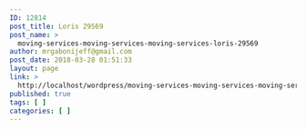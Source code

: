 ```yaml
---
ID: 12814
post_title: Loris 29569
post_name: >
  moving-services-moving-services-moving-services-loris-29569
author: mrgabonijeff@gmail.com
post_date: 2018-03-28 01:51:33
layout: page
link: >
  http://localhost/wordpress/moving-services-moving-services-moving-services-loris-29569/
published: true
tags: [ ]
categories: [ ]
---
```

